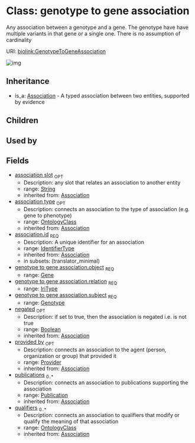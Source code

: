 # Class: genotype to gene association


Any association between a genotype and a gene. The genotype have have multiple variants in that gene or a single one. There is no assumption of cardinality

URI: [biolink:GenotypeToGeneAssociation](https://w3id.org/biolink/vocab/GenotypeToGeneAssociation)

![img](http://yuml.me/diagram/nofunky;dir:TB/class/\[ClinicalModifier]<clinical%20modifier%20qualifier(i)%200..1-%20\[GenotypeToGeneAssociation|relation:iri_type;id(i):identifier_type;negated(i):boolean%20%3F;association_slot(i):string%20%3F;edge_label(i):label_type%20%3F],%20\[EvidenceType]<has%20evidence(i)%200..1-%20\[GenotypeToGeneAssociation],%20\[ConfidenceLevel]<has%20confidence%20level(i)%200..1-%20\[GenotypeToGeneAssociation],%20\[Provider]<provided%20by(i)%200..1-%20\[GenotypeToGeneAssociation],%20\[Publication]<publications(i)%200..*-%20\[GenotypeToGeneAssociation],%20\[OntologyClass]<qualifiers(i)%200..*-%20\[GenotypeToGeneAssociation],%20\[OntologyClass]<association%20type(i)%200..1-%20\[GenotypeToGeneAssociation],%20\[Gene]<object%201..1-%20\[GenotypeToGeneAssociation],%20\[Genotype]<subject%201..1-%20\[GenotypeToGeneAssociation],%20\[Association]^-\[GenotypeToGeneAssociation])
## Inheritance

 *  is_a: [Association](Association.md) - A typed association between two entities, supported by evidence
## Children

## Used by

## Fields

 * [association slot](association_slot.md)  <sub>OPT</sub>
    * Description: any slot that relates an association to another entity
    * range: [String](String.md)
    * inherited from: [Association](Association.md)
 * [association type](association_type.md)  <sub>OPT</sub>
    * Description: connects an association to the type of association (e.g. gene to phenotype)
    * range: [OntologyClass](OntologyClass.md)
    * inherited from: [Association](Association.md)
 * [association.id](association_id.md)  <sub>REQ</sub>
    * Description: A unique identifier for an association
    * range: [IdentifierType](IdentifierType.md)
    * inherited from: [Association](Association.md)
    * in subsets: (translator_minimal)
 * [genotype to gene association.object](genotype_to_gene_association_object.md)  <sub>REQ</sub>
    * range: [Gene](Gene.md)
 * [genotype to gene association.relation](genotype_to_gene_association_relation.md)  <sub>REQ</sub>
    * range: [IriType](IriType.md)
 * [genotype to gene association.subject](genotype_to_gene_association_subject.md)  <sub>REQ</sub>
    * range: [Genotype](Genotype.md)
 * [negated](negated.md)  <sub>OPT</sub>
    * Description: if set to true, then the association is negated i.e. is not true
    * range: [Boolean](Boolean.md)
    * inherited from: [Association](Association.md)
 * [provided by](provided_by.md)  <sub>OPT</sub>
    * Description: connects an association to the agent (person, organization or group) that provided it
    * range: [Provider](Provider.md)
    * inherited from: [Association](Association.md)
 * [publications](publications.md)  <sub>0..*</sub>
    * Description: connects an association to publications supporting the association
    * range: [Publication](Publication.md)
    * inherited from: [Association](Association.md)
 * [qualifiers](qualifiers.md)  <sub>0..*</sub>
    * Description: connects an association to qualifiers that modify or qualify the meaning of that association
    * range: [OntologyClass](OntologyClass.md)
    * inherited from: [Association](Association.md)
